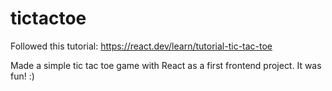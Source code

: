 # tictactoe

Followed this tutorial: https://react.dev/learn/tutorial-tic-tac-toe

Made a simple tic tac toe game with React as a first frontend project. It was fun! :)